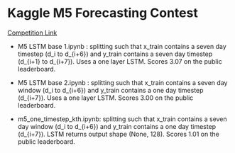 # Kaggle M5 Forecasting Contest 
[Competition Link](https://www.kaggle.com/c/m5-forecasting-accuracy/overview)

- M5 LSTM base 1.ipynb : splitting such that x_train contains a seven day timestep (d_i to d_{i+6}) and y_train contains a seven day timestep (d_{i+1} to d_{i+7}). Uses a one layer LSTM. Scores 3.07 on the public leaderboard. 

- M5 LSTM base 2.ipynb : splitting such that x_train contains a seven day window (d_i to d_{i+6}) and y_train contains a one day timestep (d_{i+7}). Uses a one layer LSTM. Scores 3.00 on the public leaderboard.  

- m5_one_timestep_kth.ipynb: splitting such that x_train contains a seven day window (d_i to d_{i+6}) and y_train contains a one day timestep (d_{i+7}). LSTM returns output shape (None, 128). Scores 1.01 on the public leaderboard.  
